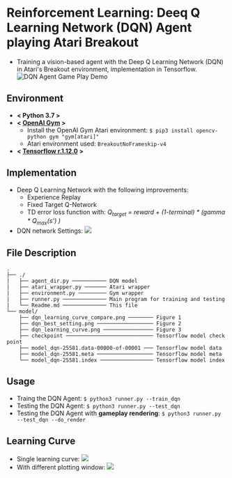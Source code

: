 # Reinforcement Learning: Deeq Q Learning Network (DQN) Agent playing Atari Breakout
* Training a vision-based agent with the Deep Q Learning Network (DQN) in Atari's Breakout environment, implementation in Tensorflow.
![DQN Agent Game Play Demo](https://github.com/andi611/Reinforcement-Learning-DQN-Deep-Q-Learning-Atari-Breakout/blob/master/model/gameplay.gif)
## Environment
* **< Python 3.7 >**
* **< [OpenAI Gym](https://github.com/openai/gym) >**
	- Install the OpenAI Gym Atari environment:
	`$ pip3 install opencv-python gym "gym[atari]"`
	- Atari environment used: `BreakoutNoFrameskip-v4`
* **< [Tensorflow r.1.12.0](https://www.tensorflow.org/) >**

## Implementation
* Deep Q Learning Network with the following improvements:
	- Experience Replay
	- Fixed Target Q-Network
	- TD error loss function with: *Q<sub>target</sub> = reward + (1-terminal) * (gamma * Q<sub>max</sub>(s’) )*
* DQN network Settings:
![](https://github.com/andi611/Reinforcement-Learning-DQN-Deep-Q-Learning-Atari-Breakout/blob/master/model/dqn_best_setting.png)

## File Description
```
.
├── ./
|   ├── agent_dir.py ─────────── DQN model
|   ├── atari_wrapper.py ─────── Atari wrapper
|   ├── environment.py ───────── Gym wrapper
|   ├── runner.py ────────────── Main program for training and testing
|   └── Readme.md ────────────── This file
└── model/
	├── dqn_learning_curve_compare.png ──────── Figure 1  
	├── dqn_best_setting.png ────────────────── Figure 2
	├── dqn_learning_curve.png ──────────────── Figure 3
	├── checkpoint ──────────────────────────── Tensorflow model check point
	├── model_dqn-25581.data-00000-of-00001 ─── Tensorflow model data
	├── model_dqn-25581.meta ────────────────── Tensorflow model meta
	└── model_dqn-25581.index ───────────────── Tensorflow model index
```

## Usage
* Traing the DQN Agent: `$ python3 runner.py --train_dqn`
* Testing the DQN Agent: `$ python3 runner.py --test_dqn`
* Testing the DQN Agent with **gameplay rendering**: `$ python3 runner.py --test_dqn --do_render`

## Learning Curve
* Single learning curve:
![](https://github.com/andi611/Reinforcement-Learning-DQN-Deep-Q-Learning-Atari-Breakout/blob/master/model/dqn_learning_curve.png)
* With different plotting window:
![](https://github.com/andi611/Reinforcement-Learning-DQN-Deep-Q-Learning-Atari-Breakout/blob/master/model/dqn_learning_curve_compare.png)